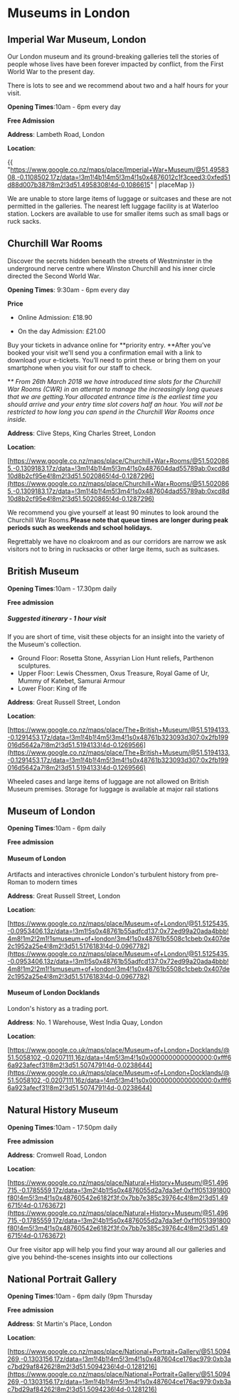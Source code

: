 # Museums in London

## Imperial War Museum, London

Our London museum and its ground-breaking galleries tell the stories of people whose lives have been forever impacted by conflict, from the First World War to the present day.

There is lots to see and we recommend about two and a half hours for your visit.

**Opening Times**:10am - 6pm every day

**Free Admission**

**Address**: Lambeth Road, London

**Location**:

{{ "https://www.google.co.nz/maps/place/Imperial+War+Museum/@51.4958308,-0.1108502,17z/data=!3m1!4b1!4m5!3m4!1s0x4876012c1f3ceed3:0xfed51d88d007b387!8m2!3d51.4958308!4d-0.1086615" | placeMap }}

We are unable to store large items of luggage or suitcases and these are not permitted in the galleries. The nearest left luggage facility is at Waterloo station. Lockers are available to use for smaller items such as small bags or ruck sacks.

## Churchill War Rooms

Discover the secrets hidden beneath the streets of Westminster in the underground nerve centre where Winston Churchill and his inner circle directed the Second World War.

**Opening Times**: 9:30am - 6pm every day

**Price**

* Online Admission: £18.90

* On the day Admission: £21.00

Buy your tickets in advance online for **priority entry. **After you’ve booked your visit we'll send you a confirmation email with a link to download your e-tickets. You’ll need to print these or bring them on your smartphone when you visit for our staff to check.

\*_\* From 26th March 2018 we have introduced time slots for the Churchill War Rooms \(CWR\) in an attempt to manage the increasingly long queues that we are getting.Your allocated entrance time is the earliest time you should arrive and your entry time slot covers half an hour. You will not be restricted to how long you can spend in the Churchill War Rooms once inside._

**Address**: Clive Steps, King Charles Street, London

**Location**:

[https://www.google.co.nz/maps/place/Churchill+War+Rooms/@51.5020865,-0.1309183,17z/data=!3m1!4b1!4m5!3m4!1s0x487604dad55789ab:0xcd8d10d8b2cf95e4!8m2!3d51.5020865!4d-0.1287296](https://www.google.co.nz/maps/place/Churchill+War+Rooms/@51.5020865,-0.1309183,17z/data=!3m1!4b1!4m5!3m4!1s0x487604dad55789ab:0xcd8d10d8b2cf95e4!8m2!3d51.5020865!4d-0.1287296)

We recommend you give yourself at least 90 minutes to look around the Churchill War Rooms.**Please note that queue times are longer during peak periods such as weekends and school holidays.**

Regrettably we have no cloakroom and as our corridors are narrow we ask visitors not to bring in rucksacks or other large items, such as suitcases.

## British Museum

**Opening Times**:10am - 17.30pm daily

**Free admission**

##### Suggested itinerary - **1 hour visit**

If you are short of time, visit these objects for an insight into the variety of the Museum's collection.

* Ground Floor: Rosetta Stone, Assyrian Lion Hunt reliefs, Parthenon sculptures.
* Upper Floor: Lewis Chessmen, Oxus Treasure, Royal Game of Ur, Mummy of Katebet, Samurai Armour
* Lower Floor: King of Ife

**Address**: Great Russell Street, London

**Location**:

[https://www.google.co.nz/maps/place/The+British+Museum/@51.5194133,-0.1291453,17z/data=!3m1!4b1!4m5!3m4!1s0x48761b323093d307:0x2fb199016d5642a7!8m2!3d51.5194133!4d-0.1269566](https://www.google.co.nz/maps/place/The+British+Museum/@51.5194133,-0.1291453,17z/data=!3m1!4b1!4m5!3m4!1s0x48761b323093d307:0x2fb199016d5642a7!8m2!3d51.5194133!4d-0.1269566)

Wheeled cases and large items of luggage are not allowed on British Museum premises. Storage for luggage is available at major rail stations

## Museum of London

**Opening Times**:10am - 6pm daily

**Free admission**

#### Museum of London

Artifacts and interactives chronicle London's turbulent history from pre-Roman to modern times

**Address**: Great Russell Street, London

**Location**:

[https://www.google.co.nz/maps/place/Museum+of+London/@51.5125435,-0.0953406,13z/data=!3m1!5s0x48761b55adfcd137:0x72ed99a20ada4bbb!4m8!1m2!2m1!1smuseum+of+london!3m4!1s0x48761b5508c1cbeb:0x407de2c1952a25e4!8m2!3d51.5176183!4d-0.0967782](https://www.google.co.nz/maps/place/Museum+of+London/@51.5125435,-0.0953406,13z/data=!3m1!5s0x48761b55adfcd137:0x72ed99a20ada4bbb!4m8!1m2!2m1!1smuseum+of+london!3m4!1s0x48761b5508c1cbeb:0x407de2c1952a25e4!8m2!3d51.5176183!4d-0.0967782)

#### Museum of London Docklands

London's history as a trading port.

**Address**: No. 1 Warehouse, West India Quay, London

**Location**:

[https://www.google.co.uk/maps/place/Museum+of+London+Docklands/@51.5058102,-0.0207111,16z/data=!4m5!3m4!1s0x0000000000000000:0xfff66a923afecf31!8m2!3d51.5074791!4d-0.0238644](https://www.google.co.uk/maps/place/Museum+of+London+Docklands/@51.5058102,-0.0207111,16z/data=!4m5!3m4!1s0x0000000000000000:0xfff66a923afecf31!8m2!3d51.5074791!4d-0.0238644)

## Natural History Museum

**Opening Times**:10am - 17:50pm daily

**Free admission**

**Address**: Cromwell Road, London

**Location**:

[https://www.google.co.nz/maps/place/Natural+History+Museum/@51.496715,-0.1785559,17z/data=!3m2!4b1!5s0x4876055d2a7da3ef:0xf1f051391800f80!4m5!3m4!1s0x48760542e6182f3f:0x7bb7e385c39764c4!8m2!3d51.496715!4d-0.1763672](https://www.google.co.nz/maps/place/Natural+History+Museum/@51.496715,-0.1785559,17z/data=!3m2!4b1!5s0x4876055d2a7da3ef:0xf1f051391800f80!4m5!3m4!1s0x48760542e6182f3f:0x7bb7e385c39764c4!8m2!3d51.496715!4d-0.1763672)

Our free visitor app will help you find your way around all our galleries and give you behind-the-scenes insights into our collections

## National Portrait Gallery

**Opening Times**:10am - 6pm daily \(9pm Thursday

**Free admission**

**Address**: St Martin's Place, London

**Location**:

[https://www.google.co.nz/maps/place/National+Portrait+Gallery/@51.5094269,-0.1303156,17z/data=!3m1!4b1!4m5!3m4!1s0x487604ce176ac979:0xb3ac7bd29af84262!8m2!3d51.5094236!4d-0.1281216](https://www.google.co.nz/maps/place/National+Portrait+Gallery/@51.5094269,-0.1303156,17z/data=!3m1!4b1!4m5!3m4!1s0x487604ce176ac979:0xb3ac7bd29af84262!8m2!3d51.5094236!4d-0.1281216)



